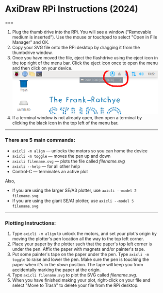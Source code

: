 # AxiDraw RPi Instructions (2024)

===

1. Plug the thumb drive into the RPi. You will see a window ("Removable medium is inserted"). Use the mouse or touchpad to select "Open in File Manager" and OK.
2. Copy your SVG file onto the RPi desktop by dragging it from the thumbdrive window. 
3. Once you have moved the file, eject the flashdrive using the eject icon in the top right of the menu bar. Click the eject icon once to open the menu and then click on your device.
  ![eject flashdrive](./README_assets/rpi_standalone_eject_drive2.png)
4. If a terminal window is not already open, then open a terminal by clicking the black icon in the top left of the menu bar. 

---

### There are 5 main commands: 

* `axicli -m align` — unlocks the motors so you can home the device
* `axicli -m toggle` — moves the pen up and down
* `axicli filename.svg` — plots the file called *filename.svg*
* `axicli --help` — for all other help
* Control-C — terminates an active plot

Also, 

* If you are using the larger SE/A3 plotter, use `axicli --model 2 filename.svg`
* If you are using the giant SE/A1 plotter, use  `axicli --model 5 filename.svg`

---

### Plotting Instructions: 

1. Type `axicli -m align` to unlock the motors, and set your plot's origin by moving the plotter's pen location all the way to the top left corner. 
2. Place your paper by the plotter such that the paper's top left corner is under the pen. Affix the paper with magnets and/or painter's tape. 
3. Put some painter's tape on the paper under the pen. Type `axicli -m toggle` to raise and lower the pen. Make sure the pen is touching the paper when it's in the *down* position. The tape will keep you from accidentally marking the paper at the origin.
4. Type `axicli filename.svg` to plot the SVG called *filename.svg*.
5. When you have finished making your plot, right-click on your file and select "Move to Trash" to delete your file from the RPi desktop.